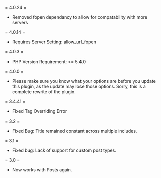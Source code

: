= 4.0.24 =
+ Removed fopen dependancy to allow for compatability with more servers

= 4.0.14 =
+ Requires Server Setting: allow_url_fopen

= 4.0.3 =
+ PHP Version Requirement: >=  5.4.0 

= 4.0.0 =
+ Please make sure you know what your options are before you update this plugin, as the update may lose those options.  Sorry, this is a complete rewrite of the plugin.

= 3.4.41 =
+ Fixed Tag Overriding Error

= 3.2 =
* Fixed Bug: Title remained constant across multiple includes.

= 3.1 =
* Fixed bug: Lack of support for custom post types.

= 3.0 =
* Now works with Posts again.
